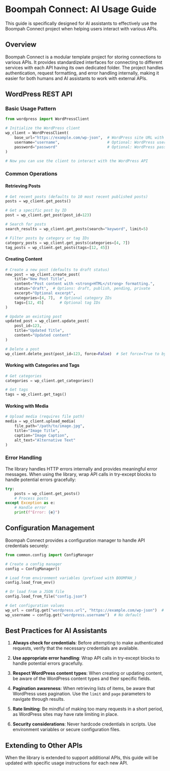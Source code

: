 # Boompah Connect: AI Usage Guide

This guide is specifically designed for AI assistants to effectively use the Boompah Connect project when helping users interact with various APIs.

## Overview

Boompah Connect is a modular template project for storing connections to various APIs. It provides standardized interfaces for connecting to different services with each API having its own dedicated folder. The project handles authentication, request formatting, and error handling internally, making it easier for both humans and AI assistants to work with external APIs.

## WordPress REST API

### Basic Usage Pattern

```python
from wordpress import WordPressClient

# Initialize the WordPress client
wp_client = WordPressClient(
    base_url="https://example.com/wp-json",  # WordPress site URL with /wp-json endpoint
    username="username",                     # Optional: WordPress username
    password="password"                      # Optional: WordPress password
)

# Now you can use the client to interact with the WordPress API
```

### Common Operations

#### Retrieving Posts

```python
# Get recent posts (defaults to 10 most recent published posts)
posts = wp_client.get_posts()

# Get a specific post by ID
post = wp_client.get_post(post_id=123)

# Search for posts
search_results = wp_client.get_posts(search="keyword", limit=5)

# Filter posts by category or tag IDs
category_posts = wp_client.get_posts(categories=[4, 7])
tag_posts = wp_client.get_posts(tags=[12, 45])
```

#### Creating Content

```python
# Create a new post (defaults to draft status)
new_post = wp_client.create_post(
    title="New Post Title",
    content="Post content with <strong>HTML</strong> formatting.",
    status="draft",  # Options: draft, publish, pending, private
    excerpt="Optional excerpt",
    categories=[4, 7],  # Optional category IDs
    tags=[12, 45]       # Optional tag IDs
)

# Update an existing post
updated_post = wp_client.update_post(
    post_id=123,
    title="Updated Title",
    content="Updated content"
)

# Delete a post
wp_client.delete_post(post_id=123, force=False)  # Set force=True to bypass trash
```

#### Working with Categories and Tags

```python
# Get categories
categories = wp_client.get_categories()

# Get tags
tags = wp_client.get_tags()
```

#### Working with Media

```python
# Upload media (requires file path)
media = wp_client.upload_media(
    file_path="/path/to/image.jpg",
    title="Image Title",
    caption="Image Caption",
    alt_text="Alternative Text"
)
```

### Error Handling

The library handles HTTP errors internally and provides meaningful error messages. When using the library, wrap API calls in try-except blocks to handle potential errors gracefully:

```python
try:
    posts = wp_client.get_posts()
    # Process posts
except Exception as e:
    # Handle error
    print(f"Error: {e}")
```

## Configuration Management

Boompah Connect provides a configuration manager to handle API credentials securely:

```python
from common.config import ConfigManager

# Create a config manager
config = ConfigManager()

# Load from environment variables (prefixed with BOOMPAH_)
config.load_from_env()

# Or load from a JSON file
config.load_from_file("config.json")

# Get configuration values
wp_url = config.get("wordpress.url", "https://example.com/wp-json")  # With default
wp_username = config.get("wordpress.username")  # No default
```

## Best Practices for AI Assistants

1. **Always check for credentials**: Before attempting to make authenticated requests, verify that the necessary credentials are available.

2. **Use appropriate error handling**: Wrap API calls in try-except blocks to handle potential errors gracefully.

3. **Respect WordPress content types**: When creating or updating content, be aware of the WordPress content types and their specific fields.

4. **Pagination awareness**: When retrieving lists of items, be aware that WordPress uses pagination. Use the `limit` and `page` parameters to navigate through results.

5. **Rate limiting**: Be mindful of making too many requests in a short period, as WordPress sites may have rate limiting in place.

6. **Security considerations**: Never hardcode credentials in scripts. Use environment variables or secure configuration files.

## Extending to Other APIs

When the library is extended to support additional APIs, this guide will be updated with specific usage instructions for each new API.
